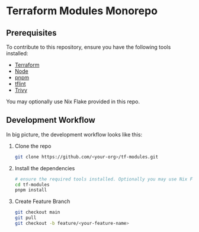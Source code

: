 # Terraform Modules Monorepo

## Prerequisites

To contribute to this repository, ensure you have the following tools installed:

- [Terraform](https://www.terraform.io/downloads.html)
- [Node](https://nodejs.org/)
- [pnpm](https://pnpm.io/)
- [tflint](https://github.com/terraform-linters/tflint)
- [Trivy](https://github.com/aquasecurity/trivy)

You may optionally use Nix Flake provided in this repo.

## Development Workflow
In big picture, the development workflow looks like this:
1. Clone the repo
    ```bash
    git clone https://github.com/<your-org>/tf-modules.git
    ```
2. Install the dependencies
    ```bash
    # ensure the required tools installed. Optionally you may use Nix Flake provided to pre-install the required tools.
    cd tf-modules
    pnpm install
    ```
3. Create Feature Branch
    ```bash
    git checkout main
    git pull
    git checkout -b feature/<your-feature-name>
    ```